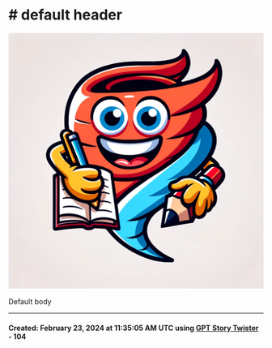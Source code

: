 # # default header

![Story Twister](<../images/GPT_story_twister.png>)

Default body

-----
#### Created: February 23, 2024 at 11:35:05 AM UTC using [GPT Story Twister](https://chat.openai.com/g/g-mBiNy6U9S-story-twister) - 104
